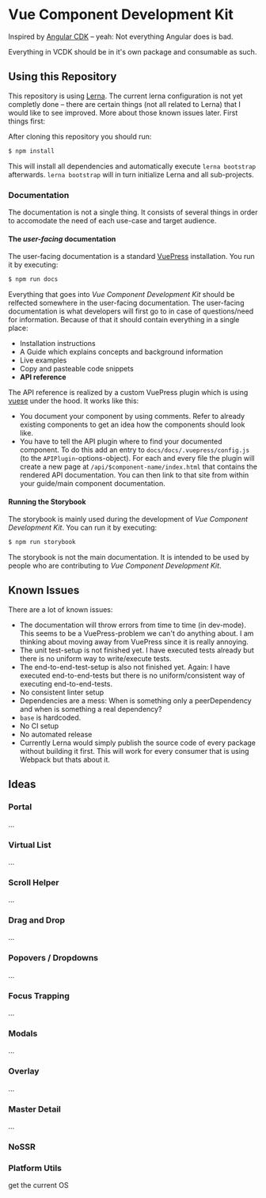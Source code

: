 # Vue Component Development Kit
Inspired by [Angular CDK](https://material.angular.io/cdk) – yeah: Not everything Angular does is bad.

Everything in VCDK should be in it's own package and consumable as such.

## Using this Repository
This repository is using [Lerna](https://lerna.js.org/). The current lerna configuration is not yet completly done – there are certain things (not all related to Lerna) that I would like to see improved. More about those known issues later. First things first:

After cloning this repository you should run:

```sh
$ npm install
```

This will install all dependencies and automatically execute `lerna bootstrap` afterwards. `lerna bootstrap` will in turn initialize Lerna and all sub-projects.

### Documentation
The documentation is not a single thing. It consists of several things in order to accomodate the need of each use-case and target audience.

#### The *user-facing* documentation
The user-facing documentation is a standard [VuePress](https://v1.vuepress.vuejs.org/) installation. You run it by executing:

```sh
$ npm run docs
```

Everything that goes into *Vue Component Development Kit* should be relfected somewhere in the user-facing documentation. The user-facing documentation is what developers will first go to in case of questions/need for information. Because of that it should contain everything in a single place:

- Installation instructions
- A Guide which explains concepts and background information
- Live examples
- Copy and pasteable code snippets
- **API reference**

The API reference is realized by a custom VuePress plugin which is using [vuese](https://github.com/vuese) under the hood. It works like this:

- You document your component by using comments. Refer to already existing components to get an idea how the components should look like.
- You have to tell the API plugin where to find your documented component. To do this add an entry to `docs/docs/.vuepress/config.js` (to the `APIPlugin`-options-object). For each and every file the plugin will create a new page at `/api/$component-name/index.html` that contains the rendered API documentation. You can then link to that site from within your guide/main component documentation.

#### Running the Storybook
The storybook is mainly used during the development of *Vue Component Development Kit*. You can run it by executing:

```sh
$ npm run storybook
```

The storybook is not the main documentation. It is intended to be used by people who are contributing to *Vue Component Development Kit*.

## Known Issues
There are a lot of known issues:

- The documentation will throw errors from time to time (in dev-mode). This seems to be a VuePress-problem we can't do anything about. I am thinking about moving away from VuePress since it is really annoying.
- The unit test-setup is not finished yet. I have executed tests already but there is no uniform way to write/execute tests.
- The end-to-end-test-setup is also not finished yet. Again: I have executed end-to-end-tests but there is no uniform/consistent way of executing end-to-end-tests.
- No consistent linter setup
- Dependencies are a mess: When is something only a peerDependency and when is something a real dependency?
- `base` is hardcoded.
- No CI setup
- No automated release
- Currently Lerna would simply publish the source code of every package without building it first. This will work for every consumer that is using Webpack but thats about it.

## Ideas

### Portal
…

### Virtual List
…

### Scroll Helper
…

### Drag and Drop
…

### Popovers / Dropdowns
…

### Focus Trapping
…

### Modals
…

### Overlay
…

### Master Detail
…

### NoSSR

### Platform Utils
get the current OS

